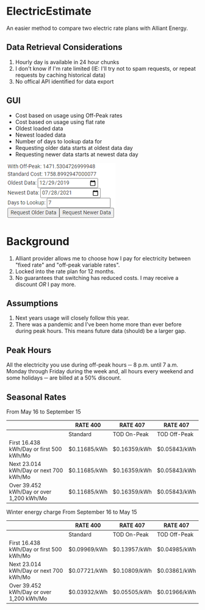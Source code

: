 # ElectricEstimate
An easier method to compare two electric rate plans with Alliant Energy.

## Data Retrieval Considerations
1) Hourly day is available in 24 hour chunks
2) I don't know if I'm rate limited (IE: I'll try not to spam requests, or repeat requests by caching historical data)
3) No offical API identified for data export

## GUI
* Cost based on usage using Off-Peak rates
* Cost based on usage using flat rate
* Oldest loaded data 
* Newest loaded data 
* Number of days to lookup data for
* Requesting older data starts at oldest data day
* Requesting newer data starts at newest data day

![GUI](GUI.png)

# Background
1) Alliant provider allows me to choose how I pay for electricity between "fixed rate" and "off-peak variable rates".
2) Locked into the rate plan for 12 months. 
3) No guarantees that switching has reduced costs. I may receive a discount *OR* I pay more.
 
## Assumptions
1) Next years usage will closely follow this year.
2) There was a pandemic and I've been home more than ever before during peak hours. This means future data (should) be a larger gap.

## Peak Hours
All the electricity you use during off-peak hours ─ 8 p.m. until 7 a.m. Monday through Friday during the week and, all hours every weekend and some holidays ─ are billed at a 50% discount.

## Seasonal Rates
From May 16 to September 15

| | RATE 400 | RATE 407 | RATE 407 |
| - | -------- | ----------- | ------------ |
| | Standard | TOD On-Peak | TOD Off-Peak |
| First 16.438 kWh/Day or first 500 kWh/Mo |	$0.11685/kWh | $0.16359/kWh | $0.05843/kWh |
| Next 23.014 kWh/Day or next 700 kWh/Mo | $0.11685/kWh | $0.16359/kWh | $0.05843/kWh |
| Over 39.452 kWh/Day or over 1,200 kWh/Mo	| $0.11685/kWh | $0.16359/kWh | $0.05843/kWh |

Winter energy charge
From September 16 to May 15

|   | RATE 400 | RATE 407 | RATE 407 |
| - | -------- | ----------- | ------------ |
|   | Standard   | TOD On-Peak | TOD Off-Peak |
|First 16.438 kWh/Day or first 500 kWh/Mo |	$0.09969/kWh | $0.13957/kWh | $0.04985/kWh |
| Next 23.014 kWh/Day or next 700 kWh/Mo | $0.07721/kWh | $0.10809/kWh | $0.03861/kWh |
| Over 39.452 kWh/Day or over 1,200 kWh/Mo | $0.03932/kWh | $0.05505/kWh| $0.01966/kWh |
